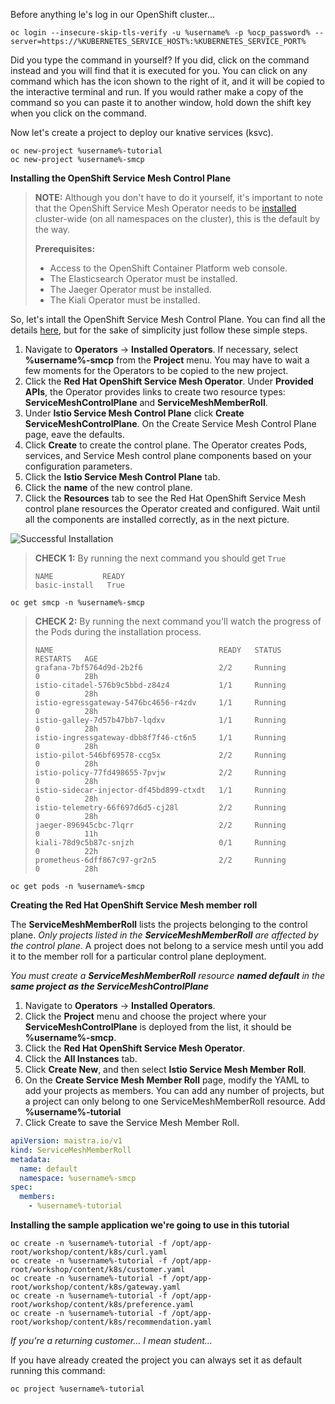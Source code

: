 Before anything le's log in our OpenShift cluster...

```execute
oc login --insecure-skip-tls-verify -u %username% -p %ocp_password% --server=https://%KUBERNETES_SERVICE_HOST%:%KUBERNETES_SERVICE_PORT%
```

Did you type the command in yourself? If you did, click on the command instead and you will find that it is executed for you. You can click on any command which has the <span class="fas fa-play-circle"></span> icon shown to the right of it, and it will be copied to the interactive terminal and run. If you would rather make a copy of the command so you can paste it to another window, hold down the shift key when you click on the command.

Now let's create a project to deploy our knative services (ksvc).

```execute
oc new-project %username%-tutorial
oc new-project %username%-smcp
```

**Installing the OpenShift Service Mesh Control Plane**

> **NOTE:** Although you don't have to do it yourself, it's important to note that the OpenShift Service Mesh Operator needs to be [installed](https://docs.openshift.com/container-platform/4.4/service_mesh/service_mesh_install/installing-ossm.html#ossm-control-plane-deploy-operatorhub_installing-ossm) cluster-wide (on all namespaces on the cluster), this is the default by the way.
>
> **Prerequisites:**
> 
> * Access to the OpenShift Container Platform web console.
> * The Elasticsearch Operator must be installed.
> * The Jaeger Operator must be installed.
> * The Kiali Operator must be installed.
>

So, let's intall the OpenShift Service Mesh Control Plane. You can find all the details [here](https://docs.openshift.com/container-platform/4.4/service_mesh/service_mesh_install/installing-ossm.html#ossm-control-plane-deploy-operatorhub_installing-ossm), but for the sake of simplicity just follow these simple steps.

1. Navigate to **Operators** → **Installed Operators**. If necessary, select **%username%-smcp** from the **Project** menu. You may have to wait a few moments for the Operators to be copied to the new project.
2. Click the **Red Hat OpenShift Service Mesh Operator**. Under **Provided APIs**, the Operator provides links to create two resource types: **ServiceMeshControlPlane** and **ServiceMeshMemberRoll**.
3. Under **Istio Service Mesh Control Plane** click **Create ServiceMeshControlPlane**. On the Create Service Mesh Control Plane page, eave the defaults.
4. Click **Create** to create the control plane. The Operator creates Pods, services, and Service Mesh control plane components based on your configuration parameters.
5. Click the **Istio Service Mesh Control Plane** tab.
6. Click the **name** of the new control plane.
7. Click the **Resources** tab to see the Red Hat OpenShift Service Mesh control plane resources the Operator created and configured. Wait until all the components are installed correctly, as in the next picture.

![Successful Installation](./images/ssss.png)

> **CHECK 1:** By running the next command you should get `True`
> 
> ```
> NAME           READY
> basic-install   True
> ```

```execute
oc get smcp -n %username%-smcp
```

> **CHECK 2:** By running the next command you'll watch the progress of the Pods during the installation process.
> 
> ```
> NAME                                     READY   STATUS             RESTARTS   AGE
> grafana-7bf5764d9d-2b2f6                 2/2     Running            0          28h
> istio-citadel-576b9c5bbd-z84z4           1/1     Running            0          28h
> istio-egressgateway-5476bc4656-r4zdv     1/1     Running            0          28h
> istio-galley-7d57b47bb7-lqdxv            1/1     Running            0          28h
> istio-ingressgateway-dbb8f7f46-ct6n5     1/1     Running            0          28h
> istio-pilot-546bf69578-ccg5x             2/2     Running            0          28h
> istio-policy-77fd498655-7pvjw            2/2     Running            0          28h
> istio-sidecar-injector-df45bd899-ctxdt   1/1     Running            0          28h
> istio-telemetry-66f697d6d5-cj28l         2/2     Running            0          28h
> jaeger-896945cbc-7lqrr                   2/2     Running            0          11h
> kiali-78d9c5b87c-snjzh                   0/1     Running            0          22h
> prometheus-6dff867c97-gr2n5              2/2     Running            0          28h
> ```

```execute
oc get pods -n %username%-smcp
```

**Creating the Red Hat OpenShift Service Mesh member roll**

The **ServiceMeshMemberRoll** lists the projects belonging to the control plane. *Only projects listed in the **ServiceMeshMemberRoll** are affected by the control plane*. A project does not belong to a service mesh until you add it to the member roll for a particular control plane deployment.

*You must create a **ServiceMeshMemberRoll** resource **named default** in the **same project as the ServiceMeshControlPlane***

1. Navigate to **Operators** → **Installed Operators**.
2. Click the **Project** menu and choose the project where your **ServiceMeshControlPlane** is deployed from the list, it should be **%username%-smcp**.
3. Click the **Red Hat OpenShift Service Mesh Operator**.
4. Click the **All Instances** tab.
5. Click **Create New**, and then select **Istio Service Mesh Member Roll**.
6. On the **Create Service Mesh Member Roll** page, modify the YAML to add your projects as members. You can add any number of projects, but a project can only belong to one ServiceMeshMemberRoll resource. Add **%username%-tutorial**
7. Click Create to save the Service Mesh Member Roll.

```yaml
apiVersion: maistra.io/v1
kind: ServiceMeshMemberRoll
metadata:
  name: default
  namespace: %username%-smcp
spec:
  members:
    - %username%-tutorial
```

**Installing the sample application we're going to use in this tutorial**

```execute
oc create -n %username%-tutorial -f /opt/app-root/workshop/content/k8s/curl.yaml 
oc create -n %username%-tutorial -f /opt/app-root/workshop/content/k8s/customer.yaml
oc create -n %username%-tutorial -f /opt/app-root/workshop/content/k8s/gateway.yaml
oc create -n %username%-tutorial -f /opt/app-root/workshop/content/k8s/preference.yaml
oc create -n %username%-tutorial -f /opt/app-root/workshop/content/k8s/recommendation.yaml
```

*If you're a returning customer... I mean student...*

If you have already created the project you can always set it as default running this command:

```execute
oc project %username%-tutorial
```